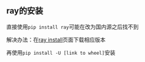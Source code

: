 ## ray的安装

直接使用`pip install ray`可能在改为国内源之后找不到

解决办法：在[ray install](https://ray.readthedocs.io/en/latest/installation.html)页面下载相应版本

再使用`pip install -U [link to wheel]`安装

